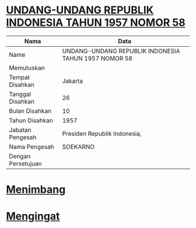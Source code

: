 # [UNDANG-UNDANG REPUBLIK INDONESIA TAHUN 1957 NOMOR 58](http://example.org/legal/document/uu/1957/58)

| Nama | Data |
| ------ | ----- |
|Name|UNDANG-UNDANG REPUBLIK INDONESIA TAHUN 1957 NOMOR 58|
|Memutuskan||
|Tempat Disahkan|Jakarta|
|Tanggal Disahkan|26|
|Bulan Disahkan|10|
|Tahun Disahkan|1957|
|Jabatan Pengesah|Presiden Republik Indonesia,|
|Nama Pengesah|SOEKARNO|
|Dengan Persetujuan||
# [Menimbang](http://example.org/legal/document/uu/1957/58/menimbang)

# [Mengingat](http://example.org/legal/document/uu/1957/58/mengingat)
